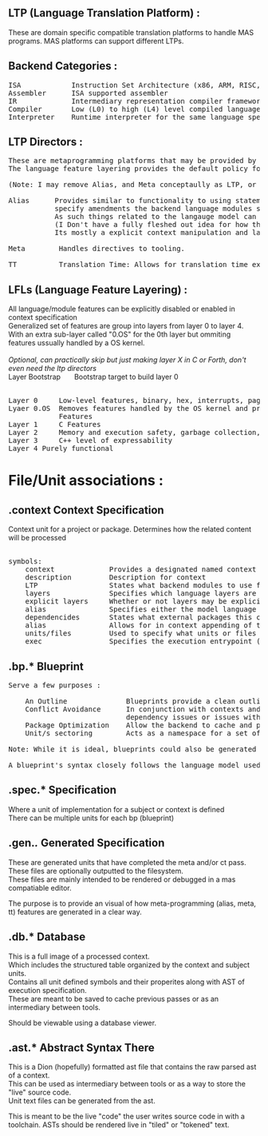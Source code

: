 ## LTP (Language Translation Platform) :
These are domain specific compatible translation platforms to handle MAS programs.
MAS platforms can support different LTPs.

## Backend Categories :
<pre>
ISA            Instruction Set Architecture (x86, ARM, RISC, etc). Machine code signal interface
Assembler      ISA supported assembler
IR             Intermediary representation compiler framework.
Compiler       Low (L0) to high (L4) level compiled language. Can use the previous modules to support translation
Interpreter    Runtime interpreter for the same language specification used of for the compiler
</pre>

## LTP Directors :
<pre>
These are metaprogramming platforms that may be provided by a MAS platform. 
The language feature layering provides the default policy for what features are allowed from these directors.

(Note: I may remove Alias, and Meta conceptaully as LTP, or )

Alias      Provides similar to functionality to using statements c++ for namespace along with being able to 
           specify amendments the backend language modules such as the lexer, parser, and symbol table. 
           As such things related to the langauge model can be changed. (So long as the alias backend allows for it) 
           (I Don't have a fully fleshed out idea for how the extent of alias. 
           Its mostly a explicit context manipulation and language adaptation platform)

Meta        Handles directives to tooling.

TT          Translation Time: Allows for translation time execution and code generation. 
</pre>

## LFLs (Language Feature Layering) :

All language/module features can be explicitly disabled or enabled in context specification  
Generalized set of features are group into layers from layer 0 to layer 4.  
With an extra sub-layer called "0.OS" for the 0th layer but ommiting features ussually handled by a OS kernel.  
<br />
*Optional, can practically skip but just making layer X in C or Forth, don't even need the ltp directors*  
Layer Bootstrap &nbsp; &nbsp; &nbsp; Bootstrap target to build layer 0    
<br />

<pre>
Layer 0     Low-level features, binary, hex, interrupts, paging, stack, registers, etc
Lyaer 0.OS  Removes features handled by the OS kernel and provides a standard interface to OS
            Features
Layer 1     C Features
Layer 2     Memory and execution safety, garbage collection, V-Table generation, etc        
Layer 3     C++ level of expressability
Layer 4 Purely functional
</pre>

# File/Unit associations :

## .context                Context Specification  
Context unit for a project or package. Determines how the related content will be processed  
<br />

<pre>
symbols:
    context             Provides a designated named context unit for a project
    description         Description for context
    LTP                 States what backend modules to use for program specification
    layers              Specifies which language layers are implicity allowed. (To allow none, leave empty)
    explicit layers     Whether or not layers may be explicitly allowed within units
    alias               Specifies either the model language standard or support for an external language syntax
    dependencides       States what external packages this context depends on
    alias               Allows for in context appending of the current alias set (intended for small additions)
    units/files         Used to specify what units or files are associated with the context
    exec                Specifies the execution entrypoint (if the context is a program)
</pre>

## .bp.*                Blueprint
<pre>
Serve a few purposes :

    An Outline              Blueprints provide a clean outline for unit/s encapsulated as subject
    Conflict Avoidance      In conjunction with contexts and alias sets, blueprints prevent circular 
                            dependency issues or issues with symbol resolution
    Package Optimization    Allow the backend to cache and process packing and context efficiently
    Unit/s sectoring        Acts as a namespace for a set of implementation

Note: While it is ideal, blueprints could also be generated if desired (intended feature later on)   

A blueprint's syntax closely follows the language model used for spec units  
</pre>

## .spec.*              Specification

Where a unit of implementation for a subject or context is defined  
There can be multiple units for each bp (blueprint)

## .gen.*.*             Generated Specification

These are generated units that have completed the meta and/or ct pass.  
These files are optionally outputted to the filesystem.  
These files are mainly intended to be rendered or debugged in a mas compatiable editor.  

The purpose is to provide an visual of how meta-programming (alias, meta, tt) features are generated in a clear way.  

## .db.*                Database

This is a full image of a processed context.  
Which includes the structured table organized by the context and subject units.  
Contains all unit defined symbols and their properites along with AST of execution specification.  
These are meant to be saved to cache previous passes or as an intermediary between tools.  

Should be viewable using a database viewer.  

## .ast.*               Abstract Syntax There

This is a Dion (hopefully) formatted ast file that contains the raw parsed ast of a context.   
This can be used as intermediary between tools or as a way to store the "live" source code.  
Unit text files can be generated from the ast.    

This is meant to be the live "code" the user writes source code in with a toolchain. ASTs should be rendered live in "tiled" or "tokened" text.  

